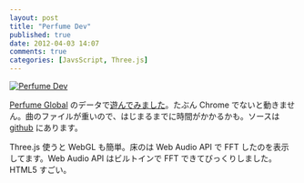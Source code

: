 ```yaml
---
layout: post
title: "Perfume Dev"
published: true
date: 2012-04-03 14:07
comments: true
categories: [JavsScript, Three.js]
---
```


[![Perfume Dev](https://farm8.staticflickr.com/7193/6894949804_fae1a1bc62_c.jpg "=800x461")](/perfume_dev/stick_people/)

[Perfume Global](https://www.perfume-global.com/) のデータで[遊んでみました](/perfume_dev/stick_people/)。たぶん Chrome でないと動きません。曲のファイルが重いので、はじまるまでに時間がかかるかも。ソースは [github](https://github.com/shuhei/perfume_dev) にあります。

Three.js 使うと WebGL も簡単。床のは Web Audio API で FFT したのを表示してます。Web Audio API はビルトインで FFT できてびっくりしました。HTML5 すごい。
